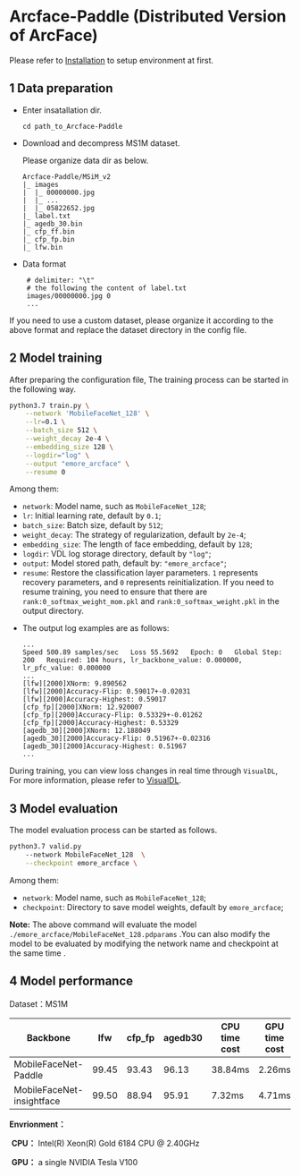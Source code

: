 # Arcface-Paddle (Distributed Version of ArcFace)

Please refer to [Installation](install_en.md) to setup environment at first.

## 1 Data preparation

- Enter insatallation dir.

  ```
  cd path_to_Arcface-Paddle
  ```

- Download and decompress MS1M dataset.

  Please organize data dir as below.

  ```
  Arcface-Paddle/MSiM_v2
  |_ images
  |  |_ 00000000.jpg
  |  |_ ...
  |  |_ 05822652.jpg
  |_ label.txt
  |_ agedb_30.bin
  |_ cfp_ff.bin
  |_ cfp_fp.bin
  |_ lfw.bin
  ```

- Data format

  ```
   # delimiter: "\t"
   # the following the content of label.txt
   images/00000000.jpg 0
   ...
  ```

If you need to use a custom dataset, please organize it according to the above format and replace the dataset directory in the config file.

## 2 Model training

After preparing the configuration file, The training process can be started in the following way.

```bash
python3.7 train.py \
    --network 'MobileFaceNet_128' \
    --lr=0.1 \
    --batch_size 512 \
    --weight_decay 2e-4 \
    --embedding_size 128 \
    --logdir="log" \
    --output "emore_arcface" \
    --resume 0
```

Among them:

+ `network`: Model name, such as `MobileFaceNet_128`;
+ `lr`: Initial learning rate, default by  `0.1`;
+ `batch_size`:  Batch size, default by  `512`;
+ `weight_decay`:  The strategy of regularization, default by  `2e-4`;
+ `embedding_size`: The length of face embedding, default by `128`;
+ `logdir`: VDL log storage directory, default by `"log"`;
+ `output`: Model stored path, default by: `"emore_arcface"`;
+ `resume`: Restore the classification layer parameters. `1` represents recovery parameters, and `0` represents reinitialization. If you need to resume training, you need to ensure that there are `rank:0_softmax_weight_mom.pkl` and `rank:0_softmax_weight.pkl` in the output directory.

* The output log examples are as follows:

  ```
  ...
  Speed 500.89 samples/sec   Loss 55.5692   Epoch: 0   Global Step: 200   Required: 104 hours, lr_backbone_value: 0.000000, lr_pfc_value: 0.000000
  ...
  [lfw][2000]XNorm: 9.890562
  [lfw][2000]Accuracy-Flip: 0.59017+-0.02031
  [lfw][2000]Accuracy-Highest: 0.59017
  [cfp_fp][2000]XNorm: 12.920007
  [cfp_fp][2000]Accuracy-Flip: 0.53329+-0.01262
  [cfp_fp][2000]Accuracy-Highest: 0.53329
  [agedb_30][2000]XNorm: 12.188049
  [agedb_30][2000]Accuracy-Flip: 0.51967+-0.02316
  [agedb_30][2000]Accuracy-Highest: 0.51967
  ...
  ```


During training, you can view loss changes in real time through `VisualDL`,  For more information, please refer to [VisualDL](https://github.com/PaddlePaddle/VisualDL/).


## 3 Model evaluation

The model evaluation process can be started as follows.

```bash
python3.7 valid.py
    --network MobileFaceNet_128  \
    --checkpoint emore_arcface \
```

Among them:

+ `network`: Model name, such as `MobileFaceNet_128`;
+ `checkpoint`: Directory to save model weights, default by  `emore_arcface`;

**Note:** The above command will evaluate the model `./emore_arcface/MobileFaceNet_128.pdparams` .You can also modify the model to be evaluated by modifying the network name and checkpoint at the same time .

## 4 Model performance

Dataset：MS1M

| Backbone                  | lfw   | cfp_fp | agedb30 | CPU time cost | GPU time cost |
| ------------------------- | ----- | ------ | ------- | ------------- | ------------- |
| MobileFaceNet-Paddle      | 99.45 | 93.43  | 96.13   | 38.84ms       | 2.26ms        |
| MobileFaceNet-insightface | 99.50 | 88.94  | 95.91   | 7.32ms        | 4.71ms        |

**Envrionment：**

​    **CPU：**  Intel(R) Xeon(R) Gold 6184 CPU @ 2.40GHz

​    **GPU：**  a single NVIDIA Tesla V100
